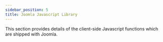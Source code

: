 ```yaml
---
sidebar_position: 5
title: Joomla Javascript Library
---
```


This section provides details of the client-side Javascript functions which are shipped with Joomla. 
